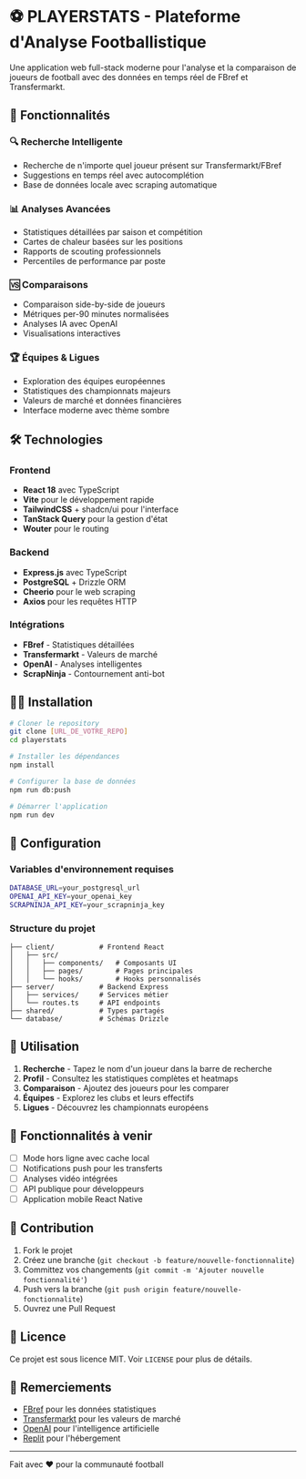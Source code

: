 # ⚽ PLAYERSTATS - Plateforme d'Analyse Footballistique

Une application web full-stack moderne pour l'analyse et la comparaison de joueurs de football avec des données en temps réel de FBref et Transfermarkt.

## 🚀 Fonctionnalités

### 🔍 Recherche Intelligente
- Recherche de n'importe quel joueur présent sur Transfermarkt/FBref
- Suggestions en temps réel avec autocomplétion
- Base de données locale avec scraping automatique

### 📊 Analyses Avancées
- Statistiques détaillées par saison et compétition
- Cartes de chaleur basées sur les positions
- Rapports de scouting professionnels
- Percentiles de performance par poste

### 🆚 Comparaisons
- Comparaison side-by-side de joueurs
- Métriques per-90 minutes normalisées
- Analyses IA avec OpenAI
- Visualisations interactives

### 🏆 Équipes & Ligues
- Exploration des équipes européennes
- Statistiques des championnats majeurs
- Valeurs de marché et données financières
- Interface moderne avec thème sombre

## 🛠️ Technologies

### Frontend
- **React 18** avec TypeScript
- **Vite** pour le développement rapide
- **TailwindCSS** + shadcn/ui pour l'interface
- **TanStack Query** pour la gestion d'état
- **Wouter** pour le routing

### Backend
- **Express.js** avec TypeScript
- **PostgreSQL** + Drizzle ORM
- **Cheerio** pour le web scraping
- **Axios** pour les requêtes HTTP

### Intégrations
- **FBref** - Statistiques détaillées
- **Transfermarkt** - Valeurs de marché
- **OpenAI** - Analyses intelligentes
- **ScrapNinja** - Contournement anti-bot

## 🏃‍♂️ Installation

```bash
# Cloner le repository
git clone [URL_DE_VOTRE_REPO]
cd playerstats

# Installer les dépendances
npm install

# Configurer la base de données
npm run db:push

# Démarrer l'application
npm run dev
```

## 🔧 Configuration

### Variables d'environnement requises
```bash
DATABASE_URL=your_postgresql_url
OPENAI_API_KEY=your_openai_key
SCRAPNINJA_API_KEY=your_scrapninja_key
```

### Structure du projet
```
├── client/           # Frontend React
│   ├── src/
│   │   ├── components/   # Composants UI
│   │   ├── pages/        # Pages principales
│   │   └── hooks/        # Hooks personnalisés
├── server/           # Backend Express
│   ├── services/     # Services métier
│   └── routes.ts     # API endpoints
├── shared/           # Types partagés
└── database/         # Schémas Drizzle
```

## 📱 Utilisation

1. **Recherche** - Tapez le nom d'un joueur dans la barre de recherche
2. **Profil** - Consultez les statistiques complètes et heatmaps
3. **Comparaison** - Ajoutez des joueurs pour les comparer
4. **Équipes** - Explorez les clubs et leurs effectifs
5. **Ligues** - Découvrez les championnats européens

## 🎯 Fonctionnalités à venir

- [ ] Mode hors ligne avec cache local
- [ ] Notifications push pour les transferts
- [ ] Analyses vidéo intégrées
- [ ] API publique pour développeurs
- [ ] Application mobile React Native

## 🤝 Contribution

1. Fork le projet
2. Créez une branche (`git checkout -b feature/nouvelle-fonctionnalite`)
3. Committez vos changements (`git commit -m 'Ajouter nouvelle fonctionnalité'`)
4. Push vers la branche (`git push origin feature/nouvelle-fonctionnalite`)
5. Ouvrez une Pull Request

## 📄 Licence

Ce projet est sous licence MIT. Voir `LICENSE` pour plus de détails.

## 🙏 Remerciements

- [FBref](https://fbref.com) pour les données statistiques
- [Transfermarkt](https://transfermarkt.com) pour les valeurs de marché
- [OpenAI](https://openai.com) pour l'intelligence artificielle
- [Replit](https://replit.com) pour l'hébergement

---

Fait avec ❤️ pour la communauté football